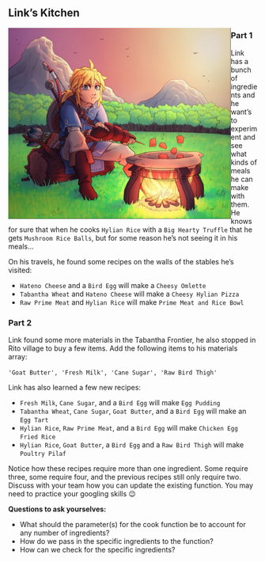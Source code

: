 ## Link’s Kitchen
<img src="link.jpeg" align="left" width="450px" />

### Part 1

Link has a bunch of ingredients and he want’s to experiment and see what kinds of meals he can make with them. He knows for sure that when he cooks `Hylian Rice` with a `Big Hearty Truffle` that he gets `Mushroom Rice Balls`, but for some reason he’s not seeing it in his meals…

On his travels, he found some recipes on the walls of the stables he’s visited:

- `Hateno Cheese` and a `Bird Egg` will make a `Cheesy Omlette`
- `Tabantha Wheat` and `Hateno Cheese` will make a `Cheesy Hylian Pizza`
- `Raw Prime Meat` and `Hylian Rice` will make `Prime Meat and Rice Bowl`

### Part 2

Link found some more materials in the Tabantha Frontier, he also stopped in Rito village to buy a few items. Add the following items to his materials array:

`'Goat Butter', 'Fresh Milk', 'Cane Sugar', 'Raw Bird Thigh'`

Link has also learned a few new recipes:

- `Fresh Milk`, `Cane Sugar`, and a `Bird Egg` will make `Egg Pudding`
- `Tabantha Wheat`, `Cane Sugar`, `Goat Butter`, and a `Bird Egg` will make an `Egg Tart`
- `Hylian Rice`, `Raw Prime Meat`, and a `Bird Egg` will make `Chicken Egg Fried Rice`
- `Hylian Rice`, `Goat Butter`, a `Bird Egg` and a `Raw Bird Thigh` will make `Poultry Pilaf`

Notice how these recipes require more than one ingredient. Some require three, some require four, and the previous recipes still only require two. Discuss with your team how you can update the existing function. You may need to practice your googling skills 😉

**Questions to ask yourselves:**

- What should the parameter(s) for the cook function be to account for any number of ingredients?
- How do we pass in the specific ingredients to the function?
- How can we check for the specific ingredients?
